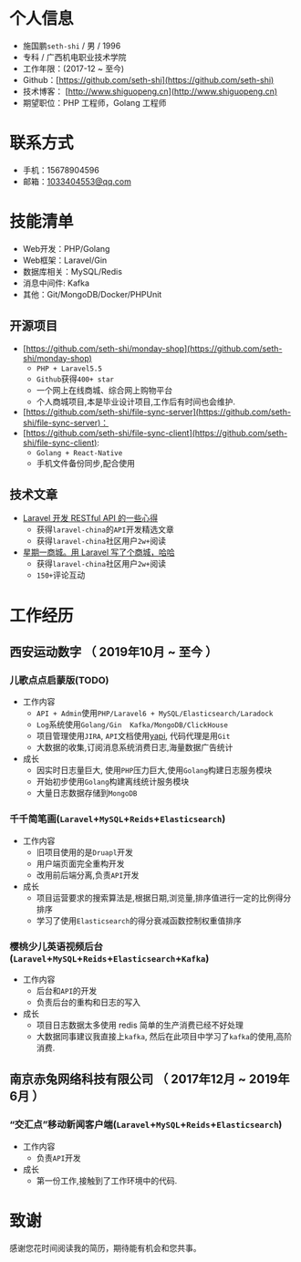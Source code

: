 # 个人信息
 - 施国鹏`seth-shi` / 男 / 1996 
 - 专科 / 广西机电职业技术学院 
 - 工作年限：(2017-12 ~ 至今)
 - Github：[https://github.com/seth-shi](https://github.com/seth-shi)
 - 技术博客： [http://www.shiguopeng.cn](http://www.shiguopeng.cn)
 - 期望职位：PHP 工程师，Golang 工程师

# 联系方式
- 手机：15678904596
- 邮箱：1033404553@qq.com

# 技能清单
- Web开发：PHP/Golang
- Web框架：Laravel/Gin
- 数据库相关：MySQL/Redis
- 消息中间件: Kafka
- 其他：Git/MongoDB/Docker/PHPUnit

## 开源项目
- [https://github.com/seth-shi/monday-shop](https://github.com/seth-shi/monday-shop)
    - `PHP + Laravel5.5`
    - `Github`获得`400+ star`
    - 一个网上在线商城、综合网上购物平台
    - 个人商城项目,本是毕业设计项目,工作后有时间也会维护.
- [https://github.com/seth-shi/file-sync-server](https://github.com/seth-shi/file-sync-server)：
- [https://github.com/seth-shi/file-sync-client](https://github.com/seth-shi/file-sync-client): 
    - `Golang + React-Native` 
    - 手机文件备份同步,配合使用



## 技术文章
- [Laravel 开发 RESTful API 的一些心得](https://learnku.com/articles/8380/some-of-the-experiences-of-laravel-developing-restful-api)
    - 获得`laravel-china`的`API`开发精选文章
    - 获得`laravel-china`社区用户`2w+`阅读
- [星期一商城。用 Laravel 写了个商城，哈哈](https://learnku.com/articles/6784/the-open-source-project-open-source-project-on-monday-mall-write-a-mall-in-laravel-haha)
    - 获得`laravel-china`社区用户`2w+`阅读
    - `150+`评论互动


# 工作经历

## 西安运动数字 （ 2019年10月 ~ 至今 ）
### 儿歌点点启蒙版(TODO)
* 工作内容
    * `API + Admin`使用`PHP/Laravel6 + MySQL/Elasticsearch/Laradock`
    * `Log`系统使用`Golang/Gin  Kafka/MongoDB/ClickHouse`
    * 项目管理使用`JIRA`, `API`文档使用[yapi](https://github.com/YMFE/yapi), 代码代理是用`Git`
    * 大数据的收集,订阅消息系统消费日志,海量数据广告统计
* 成长
    * 因实时日志量巨大, 使用`PHP`压力巨大,使用`Golang`构建日志服务模块
    * 开始初步使用`Golang`构建离线统计服务模块
    * 大量日志数据存储到`MongoDB`
### 千千简笔画(`Laravel`+`MySQL`+`Reids`+`Elasticsearch`)
* 工作内容
    * 旧项目使用的是`Druapl`开发
    * 用户端页面完全重构开发
    * 改用前后端分离,负责`API`开发
* 成长
    * 项目运营要求的搜索算法是,根据日期,浏览量,排序值进行一定的比例得分排序
    * 学习了使用`Elasticsearch`的得分衰减函数控制权重值排序
### 樱桃少儿英语视频后台(`Laravel`+`MySQL`+`Reids`+`Elasticsearch`+`Kafka`)
*  工作内容
    * 后台和`API`的开发
    * 负责后台的重构和日志的写入
* 成长
    *  项目日志数据太多使用 redis 简单的生产消费已经不好处理
    * 大数据同事建议我直接上`kafka`, 然后在此项目中学习了`kafka`的使用,高阶消费.

## 南京赤兔网络科技有限公司 （ 2017年12月 ~ 2019年6月 ）
### “交汇点”移动新闻客户端(`Laravel`+`MySQL`+`Reids`+`Elasticsearch`)
*  工作内容
    * 负责`API`开发
* 成长
    *  第一份工作,接触到了工作环境中的代码. 
    

# 致谢
感谢您花时间阅读我的简历，期待能有机会和您共事。
